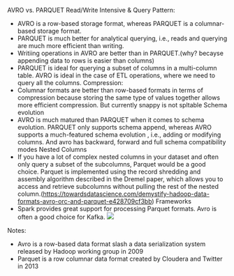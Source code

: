 AVRO vs. PARQUET
Read/Write Intensive & Query Pattern:
- AVRO is a row-based storage format, whereas PARQUET is a columnar-based storage format.
- PARQUET is much better for analytical querying, i.e., reads and querying are much more efficient than writing.
- Writiing operations in AVRO are better than in PARQUET.(why? becayse appending data to rows is easier than columns)
- PARQUET is ideal for querying a subset of columns in a multi-column table. AVRO is ideal in the case of ETL operations, where we need to query all the columns.
Compression:
- Columnar formats are better than row-based formats in terms of compression because storing the same type of values together allows more efficient compression. But currently snappy is not spltable
Schema evolution
- AVRO is much matured than PARQUET when it comes to schema evolution. PARQUET only supports schema append, whereas AVRO supports a much-featured schema evolution
, i.e., adding or modifying columns. And avro has backward, forward and full schema compatibility modes
Nested Columns
- If you have a lot of complex nested columns in your dataset and often only query a subset of the subcolumns, Parquet would be a good choice. Parquet is implemented using the record shredding and assembly algorithm described in the Dremel paper, which allows you to access and retrieve subcolumns without pulling the rest of the nested column.(https://towardsdatascience.com/demystify-hadoop-data-formats-avro-orc-and-parquet-e428709cf3bb)
Frameworks
- Spark provides great support for processing Parquet formats. Avro is often a good choice for Kafka.
[<img src="[http://www.google.com.au/images/nav_logo7.png](https://2s7gjr373w3x22jf92z99mgm5w-wpengine.netdna-ssl.com/wp-content/uploads/2018/05/Nexla-File-Format.png)">](http://google.com.au/)


Notes:
- Avro is a row-based data format slash a data serialization system released by Hadoop working group in 2009
- Parquet is a row columnar data format created by Cloudera and Twitter in 2013
